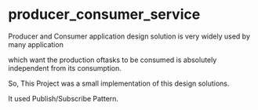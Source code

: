 # producer_consumer_service
<p>Producer and Consumer application design solution is very widely used by many application</p>
<p>which want the production oftasks to be consumed is absolutely independent from its consumption.</p>
<p>So, This Project was a small implementation of this design solutions.</p>
<p>It used Publish/Subscribe Pattern.</p>
